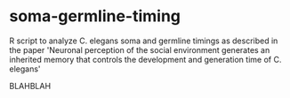 # soma-germline-timing
R script to analyze C. elegans soma and germline timings as described in the paper 'Neuronal perception of the social environment generates an inherited memory that controls the development and generation time of C. elegans' 

BLAHBLAH
